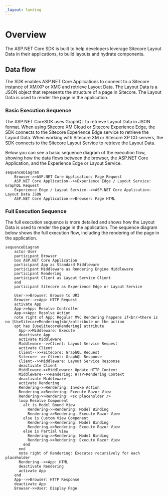 ```yaml
---
_layout: landing
---
```


# Overview
The ASP.NET Core SDK is built to help developers leverage Sitecore Layout Data in their applications, to build layouts and hydrate components.

## Data flow
The SDK enables ASP.NET Core Applications to connect to a Sitecore instance of XM/XP or XMC and retrieve Layout Data. The Layout Data is a JSON object that represents the structure of a page in Sitecore. The Layout Data is used to render the page in the application.

### Basic Execution Sequence
The ASP.NET CoreSDK uses GraphQL to retrieve Layout Data in JSON format. When using Sitecore XM Cloud or Sitecore Experience Edge, the SDK connects to the Sitecore Experience Edge service to retrieve the Layout Data. 
When working with Sitecore XM or Sitecore XP CD servers, the SDK connects to the Sitecore Layout Service to retrieve the Layout Data. 

Below you can see a basic sequence diagram of the execution flow, showing how the data flows between the browser, the ASP.NET Core Application, and the Experience Edge or Layout Service.

```mermaid
sequenceDiagram
    Browser->>ASP.NET Core Application: Page Request
    ASP.NET Core Application-->>Experience Edge / Layout Service: GraphQL Request
    Experience Edge / Layout Service-->>ASP.NET Core Application: Layout Data JSON
    ASP.NET Core Application->>Browser: Page HTML
```

### Full Execution Sequence
The full execution sequence is more detailed and shows how the Layout Data is used to render the page in the application. The sequence diagram below shows the full execution flow, including the rendering of the page in the application.

```mermaid
sequenceDiagram
	actor User
	participant Browser
	box ASP.NET Core Application
	participant App as Standard Middleware
	participant Middleware as Rendering Engine Middleware
	participant Rendering
	participant Client as Layout Service Client
	end
	participant Sitecore as Experience Edge or Layout Service
	
	User->>Browser: Browse to URI
	Browser-->>App: HTTP Request
	activate App
	App->>App: Resolve Controller
	App->>App: Resolve Action
	note right of App: Regular MVC Rendering happens if<br/>there is no [UseSitecoreRendering]<br/>attribute on the action
	opt has [UseSitecoreRendering] attribute
	  App->>Middleware: Execute
	  deactivate App
	  activate Middleware
	  Middleware-->>Client: Layout Service Request
	  activate Client
	  Client-->>+Sitecore: GraphQL Request
	  Sitecore-->>-Client: GraphQL Response
	  Client-->>Middleware: Layout Service Response
	  deactivate Client
	  Middleware->>Middleware: Update HTTP Context
	  Middleware-->>Rendering: HTTP+Rendering Context
	  deactivate Middleware
	  activate Rendering
	  Rendering->>Rendering: Invoke Action
	  Rendering->>Rendering: Execute Razor View
	  Rendering->>Rendering: <sc placeholder />
	  loop Resolve Component
	    alt is Model Bound View
		  Rendering->>Rendering: Model Binding
		  Rendering->>Rendering: Execute Razor View
		else is Custom View Component
		  Rendering->>Rendering: Model Binding
		  Rendering->>Rendering: Execute Razor View
		else is Partial View
		  Rendering->>Rendering: Model Binding
		  Rendering->>Rendering: Execute Razor View
		end
	  end
	  note right of Rendering: Executes recursively for each placeholder
	  Rendering-->>App: HTML
	  deactivate Rendering
	  activate App
	end
	App-->>Browser: HTTP Response
	deactivate App
	Browser->>User: Display Page
```